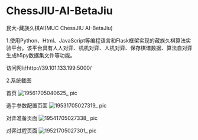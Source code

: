 # ChessJIU-AI-BetaJiu
民大-藏族久棋AI(MUC ChessJIU AI-BetaJiu) 

1.使用Python、Html、JavaScript等编程语言和Flask框架实现的藏族久棋算法实验平台。该平台具有人人对弈、机机对弈、人机对弈、保存棋谱数据、算法自对弈生成h5py数据集文件等功能。

访问网址http://39.101.133.199:5000/

2.系统截图

首页
![19561705040625_ pic](https://github.com/YandongChen/ChessJIU-AI-BetaJiu/assets/121935022/4102fc2c-3296-4b52-bf2f-60f8847e3286)

选手参数配置页面
![19531705027319_ pic](https://github.com/YandongChen/ChessJIU-AI-BetaJiu/assets/121935022/08b0941e-61a3-4fad-bbac-45c80409ea5f)

对弈准备页面
![19541705027338_ pic](https://github.com/YandongChen/ChessJIU-AI-BetaJiu/assets/121935022/4fde482a-94b7-4643-a461-699b4e024e08)

对弈过程页面
![19521705027301_ pic](https://github.com/YandongChen/ChessJIU-AI-BetaJiu/assets/121935022/d1b73c45-40e5-498c-a547-8c89e27093d6)
